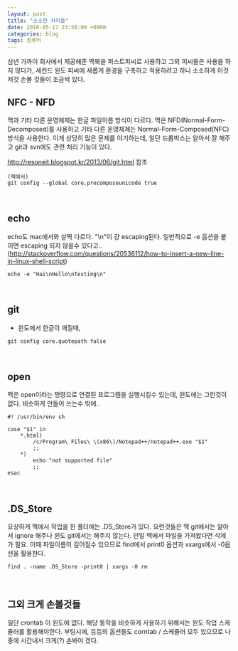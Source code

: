 ```yaml
---
layout: post
title: "소소한 차이들"
date: 2016-05-17 23:58:00 +0900
categories: blog
tags: 컴퓨터
---
```


삼년 가까이 회사에서 제공해준 맥북을 퍼스트피씨로 사용하고 그외 피씨들은 사용을 하지 않다가, 세컨드 윈도 피씨에 새롭게 환경을 구축하고 적용하려고 하니 소소하게 이것저것 손볼 것들이 조금씩 있다.

NFC - NFD
----------

맥과 기타 다른 운영체제는 한글 파일이름 방식이 다르다. 맥은 NFD(Normal-Form-Decomposed)를 사용하고 기타 다른 운영체제는  Normal-Form-Composed(NFC) 방식을 사용한다. 이게 상당히 많은 문제를 야기하는데, 일단 드롭박스는 알아서 잘 해주고 git과 svn에도 관련 처리 기능이 있다.

http://resoneit.blogspot.kr/2013/06/git.html 참조

```
(맥에서)
git config --global core.precomposeunicode true
```

<br/>

echo
-----

echo도 mac에서와 살짝 다르다. "\n"이 걍 escaping된다. 일반적으로 -e 옵션을 붙이면 escaping 되지 않을수 있다고.. (http://stackoverflow.com/questions/20536112/how-to-insert-a-new-line-in-linux-shell-script)

```
echo -e "Hai\nHello\nTesting\n"
```

<br/>

git
----

 * 윈도에서 한글이 깨질때,

```
git config core.quotepath false
```

<br/>

open
-----

맥은 open이라는 명령으로 연결된 프로그램을 실행시킬수 있는데, 윈도에는 그런것이 없다. 비슷하게 만들어 쓰는수 밖에..

```shell
#! /usr/bin/env sh

case "$1" in
	*.html)
		/c/Program\ Files\ \(x86\)/Notepad++/notepad++.exe "$1"
		;;
	*)
		echo "not supported file"
		;;
esac
```

<br/>

.DS_Store
----------

요상하게 맥에서 작업을 한 폴더에는 .DS_Store가 있다. 요런것들은 맥 git에서는 알아서 ignore 해주나 윈도 git에서는 해주지 않는다. 만일 맥에서 파일을 가져왔다면 삭제가 필요. 이때 파일이름이 길어질수 있으므로 find에서 print0 옵션과 xxargs에서 -0옵션을 활용한다.

```
find . -name .DS_Store -print0 | xargs -0 rm
```

<br/>

그외 크게 손볼것들
-------------

일단 crontab 이 윈도에 없다. 해당 동작을 비슷하게 사용하기 위해서는 윈도 작업 스케쥴러를 활용해야한다. 부팅시에, 등등의 옵션들도 corntab / 스케쥴러 모두 있으므로 나중에 시간내서 크게(?) 손봐야 겠다.

